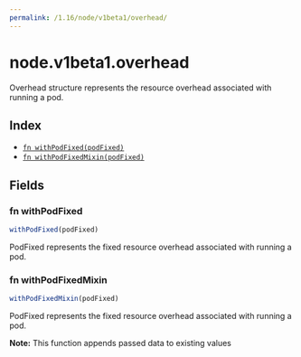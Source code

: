```yaml
---
permalink: /1.16/node/v1beta1/overhead/
---
```


# node.v1beta1.overhead

Overhead structure represents the resource overhead associated with running a pod.

## Index

* [`fn withPodFixed(podFixed)`](#fn-withpodfixed)
* [`fn withPodFixedMixin(podFixed)`](#fn-withpodfixedmixin)

## Fields

### fn withPodFixed

```ts
withPodFixed(podFixed)
```

PodFixed represents the fixed resource overhead associated with running a pod.

### fn withPodFixedMixin

```ts
withPodFixedMixin(podFixed)
```

PodFixed represents the fixed resource overhead associated with running a pod.

**Note:** This function appends passed data to existing values